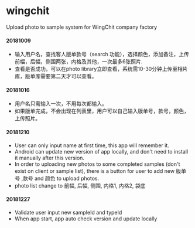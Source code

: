 # wingchit
Upload photo to sample system for WingChit company factory
<h4>20181009</h4>
<ul>
 <li> 输入用户名，查找客人版单款号（search 功能），选择颜色，添加备注，上传前幅，后幅，侧围两张，内格及其他，一次最多6张照片. </li>
 <li>查看是否成功，可以在photo library立即查看，系统需10-30分钟上传至相片库，版单库需要第二天才可以查看。</li>
 </ul>
<h4>20181016 </h4>
<ul>
<li> 用户名只需输入一次，不用每次都输入。</li>
 <li>如果版单完成，不会出现在列表里，用户可以自己输入版单号，款号，颜色，上传照片。</li>
</ul>
<h4>20181210</h4> 
<ul>
<li>User can only input name at first time, this app will remember it.</li>
<li>Android can update new version of app locally, and don't need to install it manually after this version. </li>
<li>In order to uploading new photos to some completed samples (don't exist on client or sample list), there is a button for user to add new 版单号 ,款号 and 颜色 to upload photos.
<li> photo list change to 前幅, 后幅, 侧围, 内格1, 内格2, 袋底</li>
</ul>
<h4>20181227</h4>
<ul>
  <li>Validate user input new sampleId and typeId</li>
  <li>When app start, app auto check version and update locally </li>
</ul>
